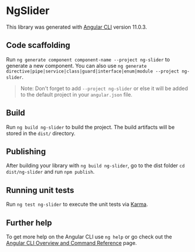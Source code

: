 # NgSlider

This library was generated with [Angular CLI](https://github.com/angular/angular-cli) version 11.0.3.

## Code scaffolding

Run `ng generate component component-name --project ng-slider` to generate a new component. You can also use `ng generate directive|pipe|service|class|guard|interface|enum|module --project ng-slider`.
> Note: Don't forget to add `--project ng-slider` or else it will be added to the default project in your `angular.json` file. 

## Build

Run `ng build ng-slider` to build the project. The build artifacts will be stored in the `dist/` directory.

## Publishing

After building your library with `ng build ng-slider`, go to the dist folder `cd dist/ng-slider` and run `npm publish`.

## Running unit tests

Run `ng test ng-slider` to execute the unit tests via [Karma](https://karma-runner.github.io).

## Further help

To get more help on the Angular CLI use `ng help` or go check out the [Angular CLI Overview and Command Reference](https://angular.io/cli) page.
